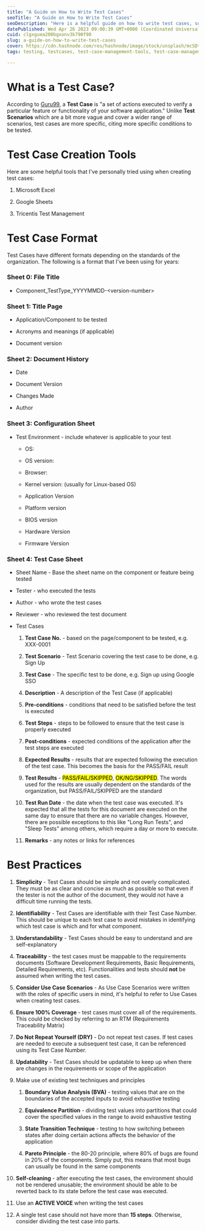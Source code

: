 ```yaml
---
title: "A Guide on How to Write Test Cases"
seoTitle: "A Guide on How to Write Test Cases"
seoDescription: "Here is a helpful guide on how to write test cases, suggested test case management tools, test case format, and test case creation best practices"
datePublished: Wed Apr 26 2023 09:00:39 GMT+0000 (Coordinated Universal Time)
cuid: clgxguea200bgxonv3k790f90
slug: a-guide-on-how-to-write-test-cases
cover: https://cdn.hashnode.com/res/hashnode/image/stock/unsplash/mcSDtbWXUZU/upload/3e151752545391452da6ed01464ecc58.jpeg
tags: testing, testcases, test-case-management-tools, test-case-management-software, test-case-creation

---
```


# What is a Test Case?

According to [Guru99](https://www.guru99.com/test-case.html), a **Test Case** is "a set of actions executed to verify a particular feature or functionality of your software application." Unlike **Test Scenarios** which are a bit more vague and cover a wider range of scenarios, test cases are more specific, citing more specific conditions to be tested.  

# Test Case Creation Tools

Here are some helpful tools that I've personally tried using when creating test cases:

1. Microsoft Excel
    
2. Google Sheets
    
3. Tricentis Test Management
    

# Test Case Format

Test Cases have different formats depending on the standards of the organization. The following is a format that I've been using for years:

### Sheet 0: File Title

* Component\_TestType\_YYYYMMDD-&lt;version-number&gt;
    

### Sheet 1: Title Page

* Application/Component to be tested
    
* Acronyms and meanings (if applicable)
    
* Document version
    

### Sheet 2: Document History

* Date
    
* Document Version
    
* Changes Made
    
* Author
    

### Sheet 3: Configuration Sheet

* Test Environment - include whatever is applicable to your test
    
    * OS:
        
    * OS version:
        
    * Browser:
        
    * Kernel version: (usually for Linux-based OS)
        
    * Application Version
        
    * Platform version
        
    * BIOS version
        
    * Hardware Version
        
    * Firmware Version
        

### Sheet 4: Test Case Sheet

* Sheet Name - Base the sheet name on the component or feature being tested
    
* Tester - who executed the tests
    
* Author - who wrote the test cases
    
* Reviewer - who reviewed the test document
    
* Test Cases
    
    1. **Test Case No.** - based on the page/component to be tested, e.g. XXX-0001
        
    2. **Test Scenario** \- Test Scenario covering the test case to be done, e.g. Sign Up
        
    3. **Test Case** - The specific test to be done, e.g. Sign up using Google SSO
        
    4. **Description** - A description of the Test Case (if applicable)
        
    5. **Pre-conditions** - conditions that need to be satisfied before the test is executed
        
    6. **Test Steps** - steps to be followed to ensure that the test case is properly executed
        
    7. **Post-conditions** - expected conditions of the application after the test steps are executed
        
    8. **Expected Results** - results that are expected following the execution of the test case. This becomes the basis for the PASS/FAIL result
        
    9. **Test Results** - <mark>PASS/FAIL/SKIPPED</mark>, <mark>OK/NG/SKIPPED</mark>. The words used for the results are usually dependent on the standards of the organization, but PASS/FAIL/SKIPPED are the standard
        
    10. **Test Run Date** - the date when the test case was executed. It's expected that all the tests for this document are executed on the same day to ensure that there are no variable changes. However, there are possible exceptions to this like "Long Run Tests", and "Sleep Tests" among others, which require a day or more to execute.
        
    11. **Remarks** - any notes or links for references  
        

# Best Practices

1. **Simplicity** - Test Cases should be simple and not overly complicated. They must be as clear and concise as much as possible so that even if the tester is not the author of the document, they would not have a difficult time running the tests.
    
2. **Identifiability** - Test Cases are identifiable with their Test Case Number. This should be unique to each test case to avoid mistakes in identifying which test case is which and for what component.
    
3. **Understandability** - Test Cases should be easy to understand and are self-explanatory
    
4. **Traceability** - the test cases must be mappable to the requirements documents (Software Development Requirements, Basic Requirements, Detailed Requirements, etc). Functionalities and tests should **not** be assumed when writing the test cases.
    
5. **Consider Use Case Scenarios** - As Use Case Scenarios were written with the roles of specific users in mind, it's helpful to refer to Use Cases when creating test cases.
    
6. **Ensure 100% Coverage** - test cases must cover all of the requirements. This could be checked by referring to an RTM (Requirements Traceability Matrix)
    
7. **Do Not Repeat Yourself (DRY)** - Do not repeat test cases. If test cases are needed to execute a subsequent test case, it can be referenced using its Test Case Number.
    
8. **Updatability** - Test Cases should be updatable to keep up when there are changes in the requirements or scope of the application
    
9. Make use of existing test techniques and principles
    
    1. **Boundary Value Analysis (BVA)** - testing values that are on the boundaries of the accepted inputs to avoid exhaustive testing
        
    2. **Equivalence Partition** - dividing test values into partitions that could cover the specified values in the range to avoid exhaustive testing
        
    3. **State Transition Technique** - testing to how switching between states after doing certain actions affects the behavior of the application
        
    4. **Pareto Principle** - the 80-20 principle, where 80% of bugs are found in 20% of the components. Simply put, this means that most bugs can usually be found in the same components
        
10. **Self-cleaning** - after executing the test cases, the environment should not be rendered unusable; the environment should be able to be reverted back to its state before the test case was executed.
    
11. Use an **ACTIVE VOICE** when writing the test cases
    
12. A single test case should not have more than **15 steps**. Otherwise, consider dividing the test case into parts.